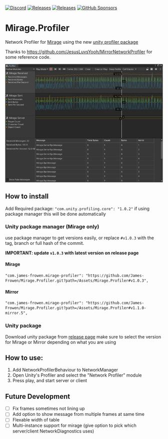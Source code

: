 [![Discord](https://img.shields.io/discord/809535064551456888.svg)](https://discordapp.com/invite/DTBPBYvexy)
[![Releases](https://img.shields.io/github/release/James-Frowen/Mirage.Profiler.svg?sort=semver)](https://github.com/James-Frowen/Mirage.Profiler/releases/latest)
[![Releases](https://img.shields.io/github/release/James-Frowen/Mirage.Profiler.svg?include_prereleases&sort=semver)](https://github.com/James-Frowen/Mirage.Profiler/releases?q=mirror&expanded=true)
[![GitHub Sponsors](https://img.shields.io/github/sponsors/James-Frowen)](https://github.com/sponsors/James-Frowen)

# Mirage.Profiler

Network Profiler for [Mirage](https://github.com/MirageNet/Mirage) using the new [unity profiler package](https://docs.unity3d.com/Packages/com.unity.profiling.core@1.0/manual/index.html)


Thanks to https://github.com/JesusLuvsYooh/MirrorNetworkProfiler for some reference code.

![Profiler example](./profiler-example.jpg)

## How to install

Add Required package: `"com.unity.profiling.core": "1.0.2"` if using package manager this will be done automatically

### Unity package manager (Mirage only)
use package manager to get versions easily, or replace `#v1.0.3` with the tag, branch or full hash of the commit.

**IMPORTANT: update `v1.0.3` with latest version on release page**
#### Mirage
```
"com.james-frowen.mirage-profiler": "https://github.com/James-Frowen/Mirage.Profiler.git?path=/Assets/Mirage.Profiler#v1.0.3",
```
#### Mirror
```
"com.james-frowen.mirage-profiler": "https://github.com/James-Frowen/Mirage.Profiler.git?path=/Assets/Mirage.Profiler#v1.1.0-mirror.5",
```

### Unity package

Download unity package from [release page](https://github.com/James-Frowen/Mirage.Profiler/releases) make sure to select the version for Mirage or Mirror depending on what you are using


## How to use:

1) Add NetworkProfilerBehaviour to NetworkManager
2) Open Unity's Profiler and select the "Network Profiler" module
3) Press play, and start server or client


## Future Development
- [ ] Fix frames sometimes not lining up
- [ ] Add option to show message from multiple frames at same time
- [ ] Flexable width of table
- [ ] Multi-instance support for mirage (give option to pick which server/client NetworkDiagnostics uses)
